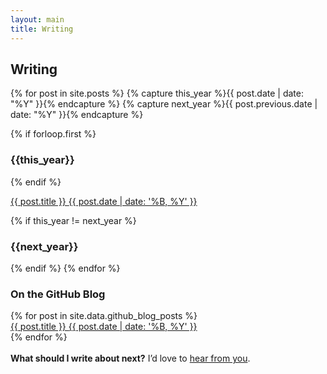 ```yaml
---
layout: main
title: Writing
---
```


<h2>Writing <a class="rss-link" href="http://feeds.feedburner.com/cobyism" target="_blank" title="Subscribe via RSS, if you’re into that kind of thing." id="rss-link"><i class="fa fa-rss-square"></i></a></h2>

<div class="article-index">
{% for post in site.posts  %}
  {% capture this_year %}{{ post.date | date: "%Y" }}{% endcapture %}
  {% capture next_year %}{{ post.previous.date | date: "%Y" }}{% endcapture %}

  {% if forloop.first %}
    <h3 class="year-group" id="{{ this_year }}-ref">{{this_year}}</h3>
  {% endif %}

  <div class="article-summary">
    <a href="{{ post.url }}" {% if post.bg %}style="background-color: {{ post.bg }};"{% endif %}>
      {{ post.title }}
      <span class="post-meta">{{ post.date | date: '%B, %Y' }}</span>
    </a>
  </div>

  {% if this_year != next_year %}
    <h3 class="year-group" id="{{ next_year }}-ref">{{next_year}}</h3>
  {% endif %}
{% endfor %}
</div>

### On the GitHub Blog

<div class="article-index">
{% for post in site.data.github_blog_posts %}
  <div class="article-summary">
    <a href="{{ post.url }}" {% if post.bg %}style="background-color: {{ post.bg }};"{% endif %}>
      {{ post.title }}
      <span class="post-meta">{{ post.date | date: '%B, %Y' }}</span>
    </a>
  </div>
{% endfor %}
</div>

<div class="align-center">
  <br/>
  <strong>What should I write about next?</strong> I’d love to <a href="mailto:{{ site.author.email }}">hear from you</a>.
</div>

